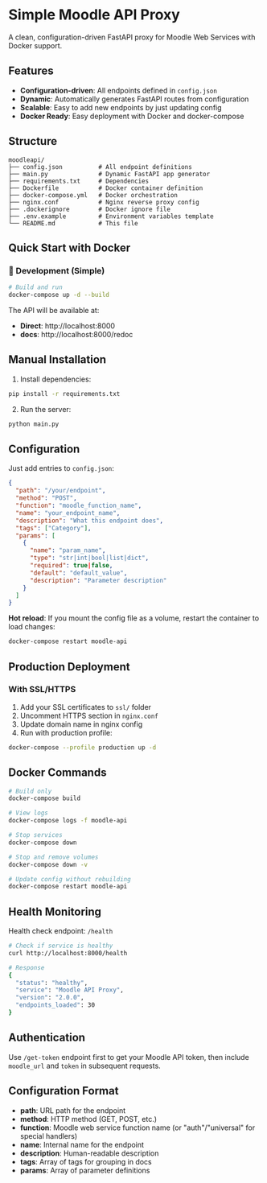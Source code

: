 # Simple Moodle API Proxy

A clean, configuration-driven FastAPI proxy for Moodle Web Services with Docker support.

## Features

- **Configuration-driven**: All endpoints defined in `config.json`
- **Dynamic**: Automatically generates FastAPI routes from configuration
- **Scalable**: Easy to add new endpoints by just updating config
- **Docker Ready**: Easy deployment with Docker and docker-compose

## Structure

```
moodleapi/
├── config.json          # All endpoint definitions
├── main.py              # Dynamic FastAPI app generator
├── requirements.txt     # Dependencies
├── Dockerfile           # Docker container definition
├── docker-compose.yml   # Docker orchestration
├── nginx.conf           # Nginx reverse proxy config
├── .dockerignore        # Docker ignore file
├── .env.example         # Environment variables template
└── README.md            # This file
```

## Quick Start with Docker

### 🐳 Development (Simple)

```bash
# Build and run
docker-compose up -d --build
```

The API will be available at:
- **Direct**: http://localhost:8000
- **docs**: http://localhost:8000/redoc

## Manual Installation

1. Install dependencies:
```bash
pip install -r requirements.txt
```

2. Run the server:
```bash
python main.py
```

## Configuration

Just add entries to `config.json`:

```json
{
  "path": "/your/endpoint",
  "method": "POST",
  "function": "moodle_function_name",
  "name": "your_endpoint_name", 
  "description": "What this endpoint does",
  "tags": ["Category"],
  "params": [
    {
      "name": "param_name",
      "type": "str|int|bool|list|dict",
      "required": true|false,
      "default": "default_value",
      "description": "Parameter description"
    }
  ]
}
```

**Hot reload**: If you mount the config file as a volume, restart the container to load changes:

```bash
docker-compose restart moodle-api
```

## Production Deployment

### With SSL/HTTPS

1. Add your SSL certificates to `ssl/` folder
2. Uncomment HTTPS section in `nginx.conf`
3. Update domain name in nginx config
4. Run with production profile:

```bash
docker-compose --profile production up -d
```

## Docker Commands

```bash
# Build only
docker-compose build

# View logs
docker-compose logs -f moodle-api

# Stop services
docker-compose down

# Stop and remove volumes
docker-compose down -v

# Update config without rebuilding
docker-compose restart moodle-api
```

## Health Monitoring

Health check endpoint: `/health`

```bash
# Check if service is healthy
curl http://localhost:8000/health

# Response
{
  "status": "healthy",
  "service": "Moodle API Proxy", 
  "version": "2.0.0",
  "endpoints_loaded": 30
}
```

## Authentication

Use `/get-token` endpoint first to get your Moodle API token, then include `moodle_url` and `token` in subsequent requests.

## Configuration Format

- **path**: URL path for the endpoint
- **method**: HTTP method (GET, POST, etc.)
- **function**: Moodle web service function name (or "auth"/"universal" for special handlers)
- **name**: Internal name for the endpoint
- **description**: Human-readable description
- **tags**: Array of tags for grouping in docs
- **params**: Array of parameter definitions

